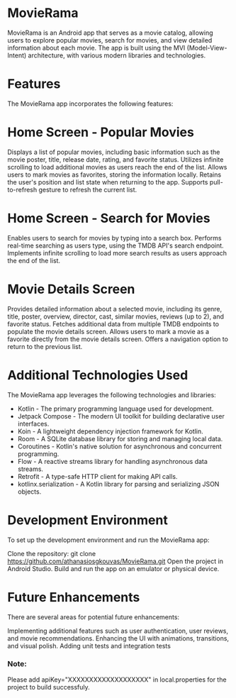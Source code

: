 # MovieRama
MovieRama is an Android app that serves as a movie catalog, allowing users to explore popular movies, search for movies, and view detailed information about each movie. The app is built using the MVI (Model-View-Intent) architecture, with various modern libraries and technologies.

# Features
The MovieRama app incorporates the following features:

# Home Screen - Popular Movies
Displays a list of popular movies, including basic information such as the movie poster, title, release date, rating, and favorite status.
Utilizes infinite scrolling to load additional movies as users reach the end of the list.
Allows users to mark movies as favorites, storing the information locally.
Retains the user's position and list state when returning to the app.
Supports pull-to-refresh gesture to refresh the current list.

# Home Screen - Search for Movies
Enables users to search for movies by typing into a search box.
Performs real-time searching as users type, using the TMDB API's search endpoint.
Implements infinite scrolling to load more search results as users approach the end of the list.

# Movie Details Screen
Provides detailed information about a selected movie, including its genre, title, poster, overview, director, cast, similar movies, reviews (up to 2), and favorite status.
Fetches additional data from multiple TMDB endpoints to populate the movie details screen.
Allows users to mark a movie as a favorite directly from the movie details screen.
Offers a navigation option to return to the previous list.

# Additional Technologies Used
The MovieRama app leverages the following technologies and libraries:

- Kotlin - The primary programming language used for development.
- Jetpack Compose - The modern UI toolkit for building declarative user interfaces.
- Koin - A lightweight dependency injection framework for Kotlin.
- Room - A SQLite database library for storing and managing local data.
- Coroutines - Kotlin's native solution for asynchronous and concurrent programming.
- Flow - A reactive streams library for handling asynchronous data streams.
- Retrofit - A type-safe HTTP client for making API calls.
- kotlinx.serialization - A Kotlin library for parsing and serializing JSON objects.

# Development Environment
To set up the development environment and run the MovieRama app:

Clone the repository: git clone https://github.com/athanasiosgkouvas/MovieRama.git
Open the project in Android Studio.
Build and run the app on an emulator or physical device.

# Future Enhancements
There are several areas for potential future enhancements:

Implementing additional features such as user authentication, user reviews, and movie recommendations.
Enhancing the UI with animations, transitions, and visual polish.
Adding unit tests and integration tests

### Note:
Please add apiKey="XXXXXXXXXXXXXXXXXXX" in local.properties for the project to build successfuly. 
